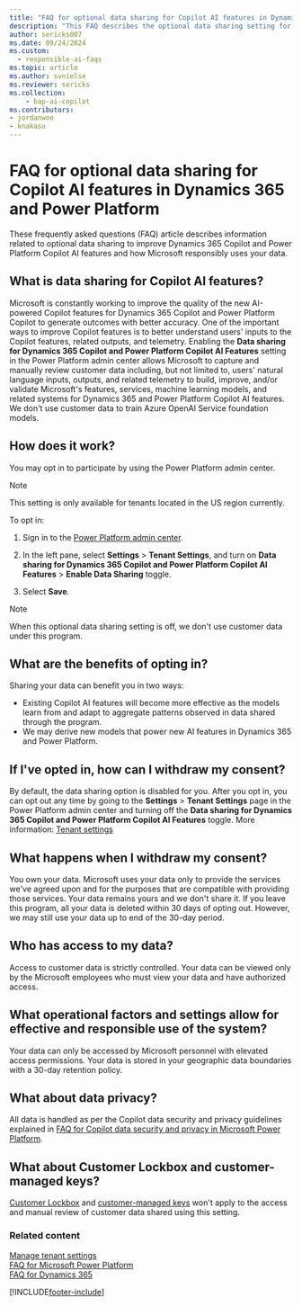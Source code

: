 ```yaml
---
title: "FAQ for optional data sharing for Copilot AI features in Dynamics 365 and Power Platform"
description: "This FAQ describes the optional data sharing setting for Copilot AI features in Dynamics 365 and Power Platform and how Microsoft responsibly uses your data."
author: sericks007 
ms.date: 09/24/2024
ms.custom: 
  - responsible-ai-faqs
ms.topic: article
ms.author: svnielse
ms.reviewer: sericks
ms.collection: 
    - bap-ai-copilot
ms.contributors:
- jordanwoo
- knakasu
---
```


# FAQ for optional data sharing for Copilot AI features in Dynamics 365 and Power Platform

These frequently asked questions (FAQ) article describes information related to optional data sharing to improve Dynamics 365 Copilot and Power Platform Copilot AI features and how Microsoft responsibly uses your data.

## What is data sharing for Copilot AI features?

Microsoft is constantly working to improve the quality of the new AI-powered Copilot features for Dynamics 365 Copilot and Power Platform Copilot to generate outcomes with better accuracy. One of the important ways to improve Copilot features is to better understand users' inputs to the Copilot features, related outputs, and telemetry. Enabling the **Data sharing for Dynamics 365 Copilot and Power Platform Copilot AI Features** setting in the Power Platform admin center allows Microsoft to capture and manually review customer data including, but not limited to, users' natural language inputs, outputs, and related telemetry to build, improve, and/or validate Microsoft's features, services, machine learning models, and related systems for Dynamics 365 and Power Platform Copilot AI features. We don't use customer data to train Azure OpenAI Service foundation models.

## How does it work?

You may opt in to participate by using the Power Platform admin center. 

>[!NOTE]
> This setting is only available for tenants located in the US region currently. 

To opt in: 

1. Sign in to the [Power Platform admin center](https://admin.powerplatform.microsoft.com/). 

1. In the left pane, select **Settings** > **Tenant Settings**, and turn on **Data sharing for Dynamics 365 Copilot and Power Platform Copilot AI Features** > **Enable Data Sharing** toggle. 

1. Select **Save**.

> [!NOTE]
> When this optional data sharing setting is off, we don't use customer data under this program. 

## What are the benefits of opting in?

Sharing your data can benefit you in two ways:

- Existing Copilot AI features will become more effective as the models learn from and adapt to aggregate patterns observed in data shared through the program.
- We may derive new models that power new AI features in Dynamics 365 and Power Platform.

## If I've opted in, how can I withdraw my consent?

By default, the data sharing option is disabled for you. After you opt in, you can opt out any time by going to the **Settings** > **Tenant Settings** page in the Power Platform admin center and turning off the **Data sharing for Dynamics 365 Copilot and Power Platform Copilot AI Features** toggle. More information: [Tenant settings](admin/tenant-settings.md)

## What happens when I withdraw my consent?

You own your data. Microsoft uses your data only to provide the services we've agreed upon and for the purposes that are compatible with providing those services. Your data remains yours and we don't share it. If you leave this program, all your data is deleted within 30 days of opting out. However, we may still use your data up to end of the 30-day period.

## Who has access to my data?

Access to customer data is strictly controlled. Your data can be viewed only by the Microsoft employees who must view your data and have authorized access.  

## What operational factors and settings allow for effective and responsible use of the system?

Your data can only be accessed by Microsoft personnel with elevated access permissions. Your data is stored in your geographic data boundaries with a 30-day retention policy.

## What about data privacy?

All data is handled as per the Copilot data security and privacy guidelines explained in [FAQ for Copilot data security and privacy in Microsoft Power Platform](faqs-copilot-data-security-privacy.md).

## What about Customer Lockbox and customer-managed keys?

[Customer Lockbox](admin/about-lockbox.md) and [customer-managed keys](admin/customer-managed-key.md) won't apply to the access and manual review of customer data shared using this setting.

### Related content

[Manage tenant settings](/power-platform/admin/tenant-settings)<br/>
[FAQ for Microsoft Power Platform](responsible-ai-overview.md)<br/>
[FAQ for Dynamics 365](/dynamics365/transparency-note-overview)

[!INCLUDE[footer-include](includes/footer-banner.md)]
